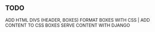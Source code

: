 ## TODO
ADD HTML DIVS (HEADER, BOXES)
FORMAT BOXES WITH CSS
   | ADD CONTENT TO CSS BOXES
SERVE CONTENT WITH DJANGO
